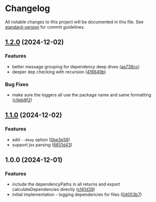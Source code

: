 # Changelog

All notable changes to this project will be documented in this file. See [standard-version](https://github.com/conventional-changelog/standard-version) for commit guidelines.

## [1.2.0](https://github.com/Jmsa/dep-forest/compare/v1.1.0...v1.2.0) (2024-12-02)


### Features

* better message grouping for dependency deep dives ([aa738cc](https://github.com/Jmsa/dep-forest/commit/aa738cc1a676d29625859eeb58f48658ddffc073))
* deeper dep checking with recursion ([416649b](https://github.com/Jmsa/dep-forest/commit/416649bc09b12b6739f325106b345e22687500ab))


### Bug Fixes

* make sure the loggers all use the package name and same formatting ([c9eb8f2](https://github.com/Jmsa/dep-forest/commit/c9eb8f2f254c890558188e84831cd71696c16e05))

## [1.1.0](https://github.com/Jmsa/dep-forest/compare/v1.0.0...v1.1.0) (2024-12-02)


### Features

* add `--deep` option ([0be3e58](https://github.com/Jmsa/dep-forest/commit/0be3e58fbe8e14740010c4f9f8b331252bb68698))
* support jsx parsing ([6651d43](https://github.com/Jmsa/dep-forest/commit/6651d4329b2be08281f11b69def82ca6d7ee07e7))

## 1.0.0 (2024-12-01)


### Features

* include the dependencyPaths in all returns and export calculateDependencies directly ([cf41d39](https://github.com/Jmsa/dep-forest/commit/cf41d39ad2beec8b63349c66e60ed4c1dc499a01))
* initial implementation - logging dependencies for files ([04053b7](https://github.com/Jmsa/dep-forest/commit/04053b7460e3dc4bdfc4381f95875ed340f97655))
